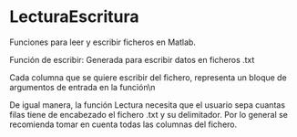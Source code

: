 # LecturaEscritura
Funciones para leer y escribir ficheros en Matlab.

Función de escribir: Generada para escribir datos en ficheros .txt

Cada columna que se quiere escribir del fichero, representa un bloque de argumentos de entrada en la función\n

De igual manera, la función Lectura necesita que el usuario sepa cuantas filas tiene de encabezado el fichero .txt y su delimitador. Por lo general se recomienda tomar en cuenta todas las columnas del fichero.

